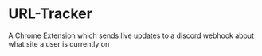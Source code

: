 # URL-Tracker
A Chrome Extension which sends live updates to a discord webhook about what site a user is currently on 
